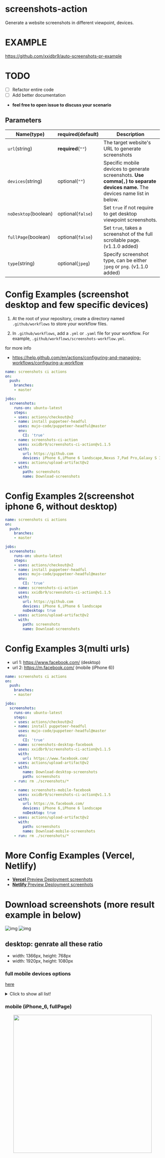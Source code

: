 # screenshots-action
Generate a website screenshots in different viewpoint, devices.

# EXAMPLE 
https://github.com/xxidbr9/auto-screenshots-pr-example

# TODO
- [ ] Refactor entire code
- [ ] Add better documentation

- **feel free to open issue to discuss your scenario**

## Parameters

| Name(type) | required(default) | Description |
| ------------- | ------------- | ------------- |
| `url`(string) | **required**(`""`) | The target website's URL to generate screenshots |
| `devices`(string) | optional(`""`) | Specific mobile devices to generate screenshots. **Use comma(`,`) to separate devices name.** The devices name list in below. |
| `noDesktop`(boolean) | optional(`false`) | Set `true` if not require to get desktop viewpoint screenshots. |
| `fullPage`(boolean) | optional(`false`) | Set `true`, takes a screenshot of the full scrollable page. (v1.1.0 added) |
| `type`(string) | optional(`jpeg`) | Specify screenshot type, can be either `jpeg` or `png`. (v1.1.0 added) |

# Config Examples (screenshot desktop and few specific devices)
1. At the root of your repository, create a directory named `.github/workflows` to store your workflow files.

2. In `.github/workflows`, add a `.yml` or `.yaml` file for your workflow. For example, `.github/workflows/screenshots-workflow.yml`.

for more info
- https://help.github.com/en/actions/configuring-and-managing-workflows/configuring-a-workflow

```yaml
name: screenshots ci actions
on:
  push:
    branches:
    - master

jobs:
  screenshots:
    runs-on: ubuntu-latest
    steps:
    - uses: actions/checkout@v2
    - name: install puppeteer-headful
      uses: mujo-code/puppeteer-headful@master
      env:
        CI: 'true'
    - name: screenshots-ci-action
      uses: xxidbr9/screenshots-ci-action@v1.1.5
      with:
        url: https://github.com
        devices: iPhone 6,iPhone 6 landscape,Nexus 7,Pad Pro,Galaxy S III landscape,iPad Pro landscape
    - uses: actions/upload-artifact@v2
      with:
        path: screenshots
        name: Download-screenshots
```

# Config Examples 2(screenshot iphone 6, without desktop)

```yaml
name: screenshots ci actions
on:
  push:
    branches:
    - master

jobs:
  screenshots:
    runs-on: ubuntu-latest
    steps:
    - uses: actions/checkout@v2
    - name: install puppeteer-headful
      uses: mujo-code/puppeteer-headful@master
      env:
        CI: 'true'
    - name: screenshots-ci-action
      uses: xxidbr9/screenshots-ci-action@v1.1.5
      with:
        url: https://github.com
        devices: iPhone 6,iPhone 6 landscape
        noDesktop: true
    - uses: actions/upload-artifact@v2
      with:
        path: screenshots
        name: Download-screenshots
```

# Config Examples 3(multi urls)
- url 1: https://www.facebook.com/ (desktop)
- url 2: https://m.facebook.com/   (mobile (iPhone 6))

```yaml
name: screenshots ci actions
on:
  push:
    branches:
    - master

jobs:
  screenshots:
    runs-on: ubuntu-latest
    steps:
    - uses: actions/checkout@v2
    - name: install puppeteer-headful
      uses: mujo-code/puppeteer-headful@master
      env:
        CI: 'true'
    - name: screenshots-desktop-facebook
      uses: xxidbr9/screenshots-ci-action@v1.1.5
      with:
        url: https://www.facebook.com/
    - uses: actions/upload-artifact@v2
      with:
        name: Download-desktop-screenshots
        path: screenshots
    - run: rm ./screenshots/*

    - name: screenshots-mobile-facebook
      uses: xxidbr9/screenshots-ci-action@v1.1.5
      with:
        url: https://m.facebook.com/
        devices: iPhone 6,iPhone 6 landscape
        noDesktop: true
    - uses: actions/upload-artifact@v2
      with:
        path: screenshots
        name: Download-mobile-screenshots
    - run: rm ./screenshots/*
```

# More Config Examples (**Vercel**, **Netlify**)
- [**Vercel** Preview Deployment screenhots](/README.Vercel.md)
- [**Netlify** Preview Deployment screenhots](/README.Netlify.md)

# Download screenshots (more result example in below)
![img](./asset/download_screenshots_01.jpg)
![img](./asset/download_screenshots_02.jpg)

## desktop: genrate all these ratio
- width: 1366px, height: 768px
- width: 1920px, height: 1080px



### full mobile devices options 
[here](https://github.com/puppeteer/puppeteer/blob/main/src/common/DeviceDescriptors.ts)
<details>
  <summary>Click to show all list!</summary>
  
  ## Mobile Device
  - 'Blackberry PlayBook',
  - 'Blackberry PlayBook landscape',
  - 'BlackBerry Z30',
  - 'BlackBerry Z30 landscape',
  - 'Galaxy Note 3',
  - 'Galaxy Note 3 landscape',
  - 'Galaxy Note II',
  - 'Galaxy Note II landscape',
  - 'Galaxy S III',
  - 'Galaxy S III landscape',
  - 'Galaxy S5',
  - 'Galaxy S5 landscape',
  - 'Galaxy S8',
  - 'Galaxy S8 landscape',
  - 'Galaxy S9+',
  - 'Galaxy S9+ landscape',
  - 'Galaxy Tab S4',
  - 'Galaxy Tab S4 landscape',
  - 'iPad',
  - 'iPad landscape',
  - 'iPad (gen 6)',
  - 'iPad (gen 6) landscape',
  - 'iPad (gen 7)',
  - 'iPad (gen 7) landscape',
  - 'iPad Mini',
  - 'iPad Mini landscape',
  - 'iPad Pro',
  - 'iPad Pro landscape',
  - 'iPad Pro 11',
  - 'iPad Pro 11 landscape',
  - 'iPhone 4',
  - 'iPhone 4 landscape',
  - 'iPhone 5',
  - 'iPhone 5 landscape',
  - 'iPhone 6',
  - 'iPhone 6 landscape',
  - 'iPhone 6 Plus',
  - 'iPhone 6 Plus landscape',
  - 'iPhone 7',
  - 'iPhone 7 landscape',
  - 'iPhone 7 Plus',
  - 'iPhone 7 Plus landscape',
  - 'iPhone 8',
  - 'iPhone 8 landscape',
  - 'iPhone 8 Plus',
  - 'iPhone 8 Plus landscape',
  - 'iPhone SE',
  - 'iPhone SE landscape',
  - 'iPhone X',
  - 'iPhone X landscape',
  - 'iPhone XR',
  - 'iPhone XR landscape',
  - 'iPhone 11',
  - 'iPhone 11 landscape',
  - 'iPhone 11 Pro',
  - 'iPhone 11 Pro landscape',
  - 'iPhone 11 Pro Max',
  - 'iPhone 11 Pro Max landscape',
  - 'iPhone 12',
  - 'iPhone 12 landscape',
  - 'iPhone 12 Pro',
  - 'iPhone 12 Pro landscape',
  - 'iPhone 12 Pro Max',
  - 'iPhone 12 Pro Max landscape',
  - 'iPhone 12 Mini',
  - 'iPhone 12 Mini landscape',
  - 'iPhone 13',
  - 'iPhone 13 landscape',
  - 'iPhone 13 Pro',
  - 'iPhone 13 Pro landscape',
  - 'iPhone 13 Pro Max',
  - 'iPhone 13 Pro Max landscape',
  - 'iPhone 13 Mini',
  - 'iPhone 13 Mini landscape',
  - 'JioPhone 2',
  - 'JioPhone 2 landscape',
  - 'Kindle Fire HDX',
  - 'Kindle Fire HDX landscape',
  - 'LG Optimus L70',
  - 'LG Optimus L70 landscape',
  - 'Microsoft Lumia 550',
  - 'Microsoft Lumia 950',
  - 'Microsoft Lumia 950 landscape',
  - 'Nexus 10',
  - 'Nexus 10 landscape',
  - 'Nexus 4',
  - 'Nexus 4 landscape',
  - 'Nexus 5',
  - 'Nexus 5 landscape',
  - 'Nexus 5X',
  - 'Nexus 5X landscape',
  - 'Nexus 6',
  - 'Nexus 6 landscape',
  - 'Nexus 6P',
  - 'Nexus 6P landscape',
  - 'Nexus 7',
  - 'Nexus 7 landscape',
  - 'Nokia Lumia 520',
  - 'Nokia Lumia 520 landscape',
  - 'Nokia N9',
  - 'Nokia N9 landscape',
  - 'Pixel 2',
  - 'Pixel 2 landscape',
  - 'Pixel 2 XL',
  - 'Pixel 2 XL landscape',
  - 'Pixel 3',
  - 'Pixel 3 landscape',
  - 'Pixel 4',
  - 'Pixel 4 landscape',
  - 'Pixel 4a (5G)',
  - 'Pixel 4a (5G) landscape',
  - 'Pixel 5',
  - 'Pixel 5 landscape',
  - 'Moto G4',
  - 'Moto G4 landscape'
</details>

### mobile (iPhone_6, fullPage)
<p align="center">
  <img width="auto" height="450" src="asset/iPhone_6-bf5fcab-fullPage.jpeg"
</p>
